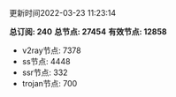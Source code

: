 更新时间2022-03-23 11:23:14

**总订阅: 240**
**总节点: 27454**
**有效节点: 12858**
- v2ray节点: 7378
- ss节点: 4448
- ssr节点: 332
- trojan节点: 700
